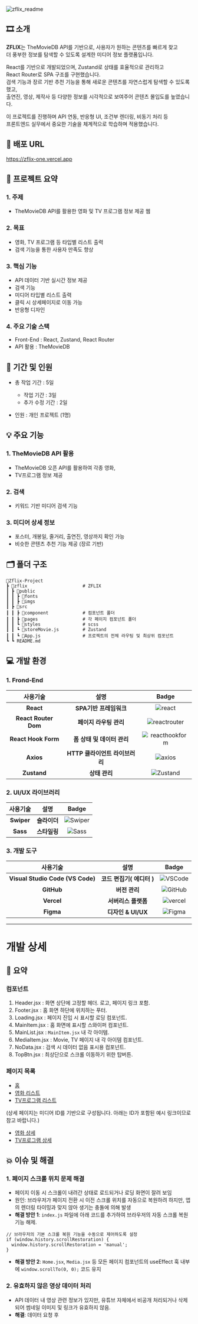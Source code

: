 
![zflix_readme](https://github.com/user-attachments/assets/b5cff5e0-91b6-47e4-a626-d65f79ee4923)

## 🎞 소개
<b>ZFLIX</b>는 TheMovieDB API를 기반으로, 사용자가 원하는 콘텐츠를 빠르게 찾고 <br> 
더 풍부한 정보를 탐색할 수 있도록 설계한 미디어 정보 플랫폼입니다. <br>

React를 기반으로 개발되었으며, Zustand로 상태를 효율적으로 관리하고 <br> 
React Router로 SPA 구조를 구현했습니다. <br> 
검색 기능과 장르 기반 추천 기능을 통해 새로운 콘텐츠를 자연스럽게 탐색할 수 있도록 했고, <br> 
출연진, 영상, 제작사 등 다양한 정보를 시각적으로 보여주어 콘텐츠 몰입도를 높였습니다. <br> 

이 프로젝트를 진행하며 API 연동, 반응형 UI, 조건부 렌더링, 비동기 처리 등 <br> 
프론트엔드 실무에서 중요한 기술을 체계적으로 학습하며 적용했습니다.

## 🔗 배포 URL
https://zflix-one.vercel.app

## 📑 프로젝트 요약

### 1. 주제

* TheMovieDB API를 활용한 영화 및 TV 프로그램 정보 제공 웹

### 2. 목표

* 영화, TV 프로그램 등 타입별 리스트 출력
* 검색 기능을 통한 사용자 만족도 향상

### 3. 핵심 기능

* API 데이터 기반 실시간 정보 제공
* 검색 기능
* 미디어 타입별 리스트 출력
* 클릭 시 상세페이지로 이동 가능
* 반응형 디자인

### 4. 주요 기술 스택

* Front-End : React, Zustand, React Router
* API 활용 : TheMovieDB

## 📆 기간 및 인원

  * 총 작업 기간 : 5일
    * 작업 기간 : 3일
    * 추가 수정 기간 : 2일
   
  * 인원 : 개인 프로젝트 (1명)

## 💡 주요 기능

### 1. TheMovieDB API 활용
* TheMovieDB 오픈 API를 활용하여 각종 영화,
* TV프로그램 정보 제공

### 2. 검색
* 키워드 기반 미디어 검색 기능

### 3. 미디어 상세 정보
* 포스터, 개봉일, 줄거리, 출연진, 영상까지 확인 가능
* 비슷한 콘텐츠 추천 기능 제공 (장르 기반)

## 🗂️ 폴더 구조

```
📂Zflix-Project
┣ 📂zflix                     # ZFLIX
┃ ┣ 📂public
┃ ┃ ┣ 📂fonts
┃ ┃ ┣ 📂imgs
┃ ┣ 📂src
┃ ┃ ┣ 📂component             # 컴포넌트 폴더
┃ ┃ ┣ 📂pages                 # 각 페이지 컴포넌트 폴더
┃ ┃ ┗ 📂styles                # scss
┃ ┃ ┗ 📜storeMovie.js         # Zustand
┃ ┃ ┗ 📜App.js                # 프로젝트의 전체 라우팅 및 최상위 컴포넌트
┗ ┗ README.md
```

## 💻 개발 환경

### 1. Frond-End

| 사용기술 | 설명 |Badge |
| :---:| :---: | :---: |
| **React** | **SPA기반 프레임워크** |![react](https://img.shields.io/badge/React-61DAFB?style=flat-square&logo=react&logoColor=white)|
| **React Router Dom** | **페이지 라우팅 관리** |![reactrouter](https://img.shields.io/badge/ReactRouter-CA4245?style=flat-square&logo=reactrouter&logoColor=white)|
| **React Hook Form** | **폼 상태 및 데이터 관리** |![reacthookform](https://img.shields.io/badge/ReactHookForm-F24E1E?style=flat-square&logo=reacthookform&logoColor=white)|
| **Axios** | **HTTP 클라이언트 라이브러리** |![axios](https://img.shields.io/badge/Axios-5A29E4?style=flat-square&logo=axios&logoColor=white)|
| **Zustand** | **상태 관리** |![Zustand](https://img.shields.io/badge/Zustand-181717?style=flat-square&logo=data:image/png;base64,iVBORw0KGgoAAAANSUhEUgAAABQAAAAUCAYAAACNiR0NAAAACXBIWXMAAA7EAAAOxAGVKw4bAAAAv0lEQVQ4jeVUMQ7DIAx0KmZGlJGJB+RBjLyC1/ADVr7AC8gzCBJs7lCpUhqw0qpDqp7kxSefDWd5QkQYwVqLQogh/4oYIwAiDiOlhO/AOYe30+1P4g8FGUUqpSaC7q4Hs9ai1rorFkJAKeUuX0qBZVmGjZgQApRSXVJKeeByzsTQv2DK911urXX/hXMOpZQDt20bcM67NbVWmKjj8AnIJ6/rivDYt2fknMkJrm/K9QXJ4+C9h3med7laKxhjhjV3vjqJYwKihcAAAAAASUVORK5CYII=&logoColor=white)|

### 2. UI/UX 라이브러리

| 사용기술 | 설명 | Badge |
| :---:| :---: | :---: |
| **Swiper** | **슬라이더** |![Swiper](https://img.shields.io/badge/Swiper-6332F6?style=flat-square&logo=axios&logoColor=white)|
| **Sass** | **스타일링**|![Sass](https://img.shields.io/badge/Sass-CC6699?style=flat-square&logo=Sass&logoColor=white)|

### 3. 개발 도구

|사용기술 | 설명 | Badge | 
| :---:| :---: | :---: |
| **Visual Studio Code (VS Code)** | **코드 편집기( 에디터 )** |![VSCode](https://img.shields.io/badge/VSCode-007ACC?style=flat-square&logo=data:image/svg+xml;base64,PHN2ZyB3aWR0aD0iMzIiIGhlaWdodD0iMzIiIHZpZXdCb3g9IjAgMCAzMiAzMiIgZmlsbD0ibm9uZSIgeG1sbnM9Imh0dHA6Ly93d3cudzMub3JnLzIwMDAvc3ZnIj4KPHBhdGggZD0iTTI0LjAwMyAyTDEyIDEzLjMwM0w0Ljg0IDhMMiAxMEw4Ljc3MiAxNkwyIDIyTDQuODQgMjRMMTIgMTguNzAyTDI0LjAwMyAzMEwzMCAyNy4wODdWNC45MTNMMjQuMDAzIDJaTTI0IDkuNDM0VjIyLjU2NkwxNS4yODkgMTZMMjQgOS40MzRaIiBmaWxsPSJ3aGl0ZSIvPgo8L3N2Zz4K&logoColor=white) |
|**GitHub** | **버전 관리** |![GitHub](https://img.shields.io/badge/GitHub-181717?style=flat-square&logo=GitHub&logoColor=white)| 
| **Vercel** | **서버리스 플랫폼** |![vercel](https://img.shields.io/badge/Vercel-000000?style=flat-square&logo=vercel&logoColor=white)|
| **Figma** | **디자인 & UI/UX**|![Figma](https://img.shields.io/badge/Figma-F24E1E?style=flat-square&logo=Figma&logoColor=white) |

<hr>

# 개발 상세

## 📑 요약

### 컴포넌트
1. Header.jsx : 화면 상단에 고정할 헤더. 로고, 페이지 링크 포함. 
2. Footer.jsx : 홈 화면 하단에 위치하는 푸터.
3. Loading.jsx : 페이지 진입 시 표시할 로딩 컴포넌트.
4. MainItem.jsx : 홈 화면에 표시할 스와이퍼 컴포넌트. 
5. MainList.jsx : `MainItem.jsx` 내 각 아이템.
6. MediaItem.jsx : Movie, TV 페이지 내 각 아이템 컴포넌트.
7. NoData.jsx : 검색 시 데이터 없음 표시용 컴포넌트.
8. TopBtn.jsx : 최상단으로 스크롤 이동하기 위한 탑버튼.

### 페이지 목록
- [홈](https://zflix-one.vercel.app)
- [영화 리스트](https://zflix-one.vercel.app/movie)
- [TV프로그램 리스트](https://zflix-one.vercel.app/tv)

(상세 페이지는 미디어 ID를 기반으로 구성됩니다. 아래는 ID가 포함된 예시 링크이므로 참고 바랍니다.)
- [영화 상세](https://zflix-one.vercel.app/movie/1241982)
- [TV프로그램 상세](https://zflix-one.vercel.app/tv/5092)

## 💥 이슈 및 해결

### 1. 페이지 스크롤 위치 문제 해결
- 페이지 이동 시 스크롤이 내려간 상태로 로드되거나 로딩 화면이 잘려 보임
- 원인: 브라우저가 페이지 전환 시 이전 스크롤 위치를 자동으로 복원하려 하지만, 앱의 렌더링 타이밍과 맞지 않아 생기는 충돌에 의해 발생
- **해결 방안 1**: `index.js` 파일에 아래 코드를 추가하여 브라우저의 자동 스크롤 복원 기능 해제.
```
// 브라우저의 기본 스크롤 복원 기능을 수동으로 제어하도록 설정
if (window.history.scrollRestoration) {
  window.history.scrollRestoration = 'manual';
}
```
- **해결 방안 2**: `Home.jsx`, `Media.jsx` 등 모든 페이지 컴포넌트의 useEffect 훅 내부에 `window.scrollTo(0, 0);` 코드 유지


### 2. 유효하지 않은 영상 데이터 처리
- API 데이터 내 영상 관련 정보가 있지만, 유튜브 자체에서 비공개 처리되거나 삭제되어 썸네일 이미지 및 링크가 유효하지 않음.
- **해결**: 데이터 요청 후 
